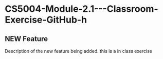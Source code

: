 # CS5004-Module-2.1---Classroom-Exercise-GitHub-h
## NEW Feature
Description of the new feature being added.
this is a in class exercise
